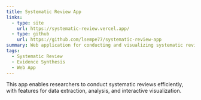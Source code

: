 ```yaml
---
title: Systematic Review App
links:
  - type: site
    url: https://systematic-review.vercel.app/
  - type: github
    url: https://github.com/lsempe77/systematic-review-app
summary: Web application for conducting and visualizing systematic reviews, designed to streamline evidence synthesis workflows.
tags:
  - Systematic Review
  - Evidence Synthesis
  - Web App
---
```


This app enables researchers to conduct systematic reviews efficiently, with features for data extraction, analysis, and interactive visualization.
